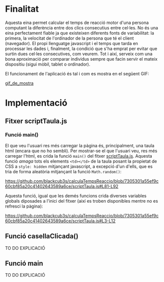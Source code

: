 # Finalitat

Aquesta eina permet calcular el temps de reacció motor d'una persona computant la diferència entre dos clics consecutius entre cel·les. No és una eina perfectament fiable ja que existeixen diferents fonts de variabilitat: la primera, la velocitat de l'ordinador de la persona que té el client (navegador). El propi llenguatge javascript i el temps que tarda en processar les dades i, finalment, la condició que s'ha emprat per evitar que surtin dues cel·les consecutives, com veurem. Tot i així, serveix com una bona aproximació per comparar individus sempre que facin servir el mateix dispositiu (sigui mòbil, tablet o ordinador).

El funcionament de l'aplicació és tal i com es mostra en el següent GIF:

[gif_de_mostra](/imatges/gifDemo_appCalculaTempsReaccio.gif)

# Implementació

## Fitxer scriptTaula.js

### Funció main()

El que veu l'usuari res més carregar la pàgina és, principalment, una taula html (encara que no ho sembli). Per mostrar-se el que l'usuari veu, res més carregar l'html, es crida la funció `main()` del fitxer [scriptTaula.js](/scriptTaula.js). Aquesta funció _amaga_ tots els elements `<td></td>` de la taula posant la propietat de CSS a `style: hidden` mitjançant javascript, a excepció d'un d'ells, que es tria de forma aleatòria mitjançant la funció `Math.random()`:

https://github.com/blackcub3s/calculaTempsReaccio/blob/7305301a55ef9c60cbf85a20c41402643589a6ce/scriptTaula.js#L81-L92

Aquesta funció, igual que les demés funcions crida diverses variables globals diposades a l'inici del fitxer (així es troben disponibles mentre no es refresci la pàgina):

https://github.com/blackcub3s/calculaTempsReaccio/blob/7305301a55ef9c60cbf85a20c41402643589a6ce/scriptTaula.js#L3-L12

## Funció casellaClicada()

TO DO EXPLICACIÓ

## Funció main

TO DO EXPLICACIÓ